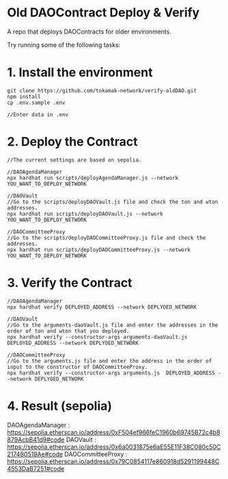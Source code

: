 # Old DAOContract Deploy & Verify

A repo that deploys DAOContracts for older environments.

Try running some of the following tasks:

# 1. Install the environment
```shell=
git clone https://github.com/tokamak-network/verify-oldDAO.git
npm install
cp .env.sample .env

//Enter data in .env
```

# 2. Deploy the Contract
```shell=
//The current settings are based on sepolia.

//DAOAgendaManager
npx hardhat run scripts/deployAgendaManager.js --network YOU_WANT_TO_DEPLOY_NETWORK

//DAOVault
//Go to the scripts/deployDAOVault.js file and check the ton and wton addresses.
npx hardhat run scripts/deployDAOVault.js --network YOU_WANT_TO_DEPLOY_NETWORK

//DAOCommitteeProxy
//Go to the scripts/deployDAOCommitteeProxy.js file and check the addresses.
npx hardhat run scripts/deployDAOCommitteeProxy.js --network YOU_WANT_TO_DEPLOY_NETWORK
```


# 3. Verify the Contract
```shell=
//DAOAgendaManager
npx hardhat verify DEPLOYED_ADDRESS --network DEPLYOED_NETWORK

//DAOVault
//Go to the arguments-daoVault.js file and enter the addresses in the order of ton and wton that you deployed.
npx hardhat verify --constructor-args arguments-daoVault.js  DEPLOYED_ADDRESS --network DEPLYOED_NETWORK

//DAOCommitteeProxy
//Go to the arguments.js file and enter the address in the order of input to the constructor of DAOCommitteeProxy.
npx hardhat verify --constructor-args arguments.js  DEPLOYED_ADDRESS --network DEPLYOED_NETWORK
```


# 4. Result (sepolia)
DAOAgendaManager : https://sepolia.etherscan.io/address/0xF504ef966feC1960b69745B72c4b8879AcbB41d9#code
DAOVault : https://sepolia.etherscan.io/address/0x6a0031875e6aE55E11F38C080c50C217480519Ae#code
DAOCommitteeProxy : https://sepolia.etherscan.io/address/0x79C0854117e860918d5291199448C4553DaB7251#code


